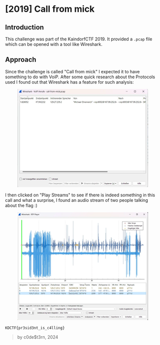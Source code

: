 # \[2019] Call from mick

## Introduction

This challenge was part of the KaindorfCTF 2019. It provided a `.pcap` file which can be opened with a tool like Wireshark.

## Approach

Since the challenge is called "Call from mick" I expected it to have something to do with VoiP. After some quick research about the Protocols used I found out that Wireshark has a feature for such analysis:

<figure><img src=".gitbook/assets/image (12).png" alt=""><figcaption></figcaption></figure>

I then clicked on "Play Streams" to see if there is indeed something in this call and what a surprise, I found an audio stream of two people talking about the flag :)

<figure><img src=".gitbook/assets/image (13).png" alt=""><figcaption></figcaption></figure>

```
KDCTF{pr3sid3nt_is_c4lling}
```

> by c0de$t3rn, 2024
